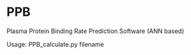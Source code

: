 # PPB
Plasma Protein Binding Rate Prediction Software (ANN based)

Usage: PPB_calculate.py filename
